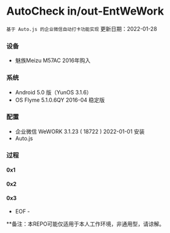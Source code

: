 # AutoCheck in/out-EntWeWork
``` 基于 Auto.js 的企业微信自动打卡功能实现 ```
更新日期：2022-01-28

### 设备
* 魅族Meizu M57AC  2016年购入

### 系统
* Android 5.0 版（YunOS 3.1.6） 
* OS Flyme 5.1.0.6QY  2016-04 稳定版

### 配置
* 企业微信 WeWORK 3.1.23 ( 18722 )  2022-01-01 安装
* Auto.js

### 过程
#### 0x1 

#### 0x2 

#### 0x3 


 - EOF -
 
**备注：本REPO可能仅适用于本人工作环境，非通用型，请谅解。
